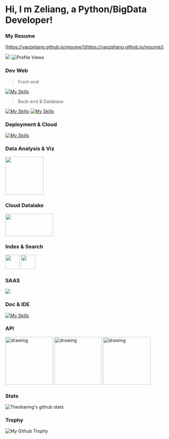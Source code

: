 # Hi, I m Zeliang, a Python/BigData Developer!


### My Resume
[https://yaozeliang.github.io/resume/](https://yaozeliang.github.io/resume/)


![](https://img.shields.io/badge/python-3.10-orange?style=flat&logo=python&logoColor=orange) ![Profile Views](https://komarev.com/ghpvc/?username=thesharing)

### Dev Web
> Front-end

[![My Skills](https://skillicons.dev/icons?i=js,html,css,react,materialui,bootstrap,jquery&theme=light)](https://skillicons.dev)

> Back-end & Database

[![My Skills](https://skillicons.dev/icons?i=python,linux&theme=light)](https://skillicons.dev) [![My Skills](https://skillicons.dev/icons?i=django,mysql,sqlite,redis&theme=light)](https://skillicons.dev)

### Deployment & Cloud

[![My Skills](https://skillicons.dev/icons?i=kubernetes,docker,aws,git,gitlab,heroku,grafana&theme=light)](https://skillicons.dev)

### Data Analysis & Viz

<img src="https://i0.wp.com/www.dataunlock.com.au/wp-content/uploads/2021/08/image.png?resize=444%2C183&ssl=1" width="120"/>  

### Cloud Datalake

<img src="https://www.vectorlogo.zone/logos/dremio/dremio-ar21.svg"  width="150" height='70'/> 

### Index & Search

<img src="https://www.vectorlogo.zone/logos/algolia/algolia-icon.svg"  width="45" height="45"/> <img src="https://www.vectorlogo.zone/logos/elastic/elastic-icon.svg"  width="45" height="45"/> 

### SAAS

<img src="https://www.vectorlogo.zone/logos/salesforce/salesforce-ar21.svg"/> 

### Doc & IDE

[![My Skills](https://skillicons.dev/icons?i=md,vscode,atom,bash&theme=light)](https://skillicons.dev) 


### API

<img src="https://pandwarf.com/wp/wp-content/uploads/2021/11/swagger-banner.png" alt="drawing" width="150"/> <img src="https://www.django-rest-framework.org/img/logo.png" alt="drawing" width="150"/> <img src="https://fastapi.tiangolo.com/img/logo-margin/logo-teal.png" alt="drawing" width="150"/>

### Stats


![Thesharing's github stats](https://github-readme-stats.vercel.app/api?username=yaozeliang&count_private=true&show_icons=true&include_all_commits=true&hide_rank=true&line_height=28&hide_border=true&hide_title=true)

### Trophy


![My Github Trophy](https://github-profile-trophy.vercel.app/?username=yaozeliang&theme=flat&no-bg=true&no-frame=true&column=7)

